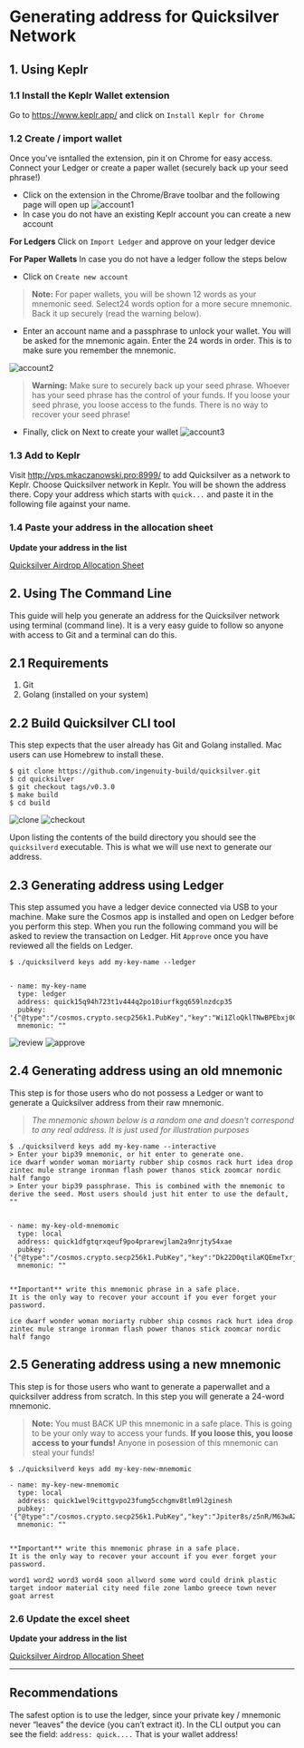 # Generating address for Quicksilver Network
## 1. Using Keplr
### 1.1 Install the Keplr Wallet extension
Go to https://www.keplr.app/ and click on `Install Keplr for Chrome`

### 1.2 Create / import wallet
Once you've isntalled the extension, pin it on Chrome for easy access. Connect your Ledger or create a paper wallet (securely back up your seed phrase!)

- Click on the extension in the Chrome/Brave toolbar and the following page will open up
![account1](./screenshots/account1.png)
- In case you do not have an existing Keplr account you can create a new account

**For Ledgers**
Click on `Import Ledger` and approve on your ledger device

**For Paper Wallets**
In case you do not have a ledger follow the steps below

- Click on `Create new account`
> **Note:** For paper wallets, you will be shown 12 words as your mnemonic seed. Select24 words option for a more secure mnemonic. Back it up securely (read the warning below). 

- Enter an account name and a passphrase to unlock your wallet. You will be asked for the mnemonic again. Enter the 24 words in order. This is to make sure you remember the mnemonic.

![account2](./screenshots/account2.png)

> **Warning:** Make sure to securely back up your seed phrase. Whoever has your seed phrase has the control of your funds. If you loose your seed phrase, you loose access to the funds. There is no way to recover your seed phrase!

- Finally, click on Next to create your wallet
![account3](./screenshots/account3.png)

### 1.3 Add to Keplr
Visit http://vps.mkaczanowski.pro:8999/ to add Quicksilver as a network to Keplr. Choose Quicksilver network in Keplr. You will be shown the address there. Copy your address which starts with `quick...` and paste it in the following file against your name.

### 1.4 Paste your address in the allocation sheet
**Update your address in the list**

[Quicksilver Airdrop Allocation Sheet](https://docs.google.com/spreadsheets/d/1ggb_UiL8P3bqKv5C9H8dKGq7gPK3G-1JvqxwzPwtWoQ/edit#gid=0)

## 2. Using The Command Line
This guide will help you generate an address for the Quicksilver network using terminal (command line). It is a very easy guide to follow so anyone with access to Git and a terminal can do this.

## 2.1 Requirements
1. Git
2. Golang (installed on your system)

## 2.2 Build Quicksilver CLI tool
This step expects that the user already has Git and Golang installed. Mac users can use Homebrew to install these.

```
$ git clone https://github.com/ingenuity-build/quicksilver.git
$ cd quicksilver
$ git checkout tags/v0.3.0
$ make build
$ cd build
```
![clone](./screenshots/clone.png)
![checkout](./screenshots/checkout.png)

Upon listing the contents of the build directory you should see the `quicksilverd` executable. This is what we will use next to generate our address.

## 2.3 Generating address using Ledger
This step assumed you have a ledger device connected via USB to your machine. Make sure the Cosmos app is installed and open on Ledger before you perform this step. When you run the following command you will be asked to review the transaction on Ledger. Hit `Approve` once you have reviewed all the fields on Ledger.

```
$ ./quicksilverd keys add my-key-name --ledger 


- name: my-key-name
  type: ledger
  address: quick15q94h723t1v444q2po10iurfkgq659lnzdcp35
  pubkey: '{"@type":"/cosmos.crypto.secp256k1.PubKey","key":"Wi1ZloQklTNwBPEbxj0GEnMivbdTiPo85jo+1qL34sxV"}'
  mnemonic: ""
```


![review](./screenshots/review_ledger.jpeg)
![approve](./screenshots/approve_ledger.jpeg)

## 2.4 Generating address using an old mnemonic
This step is for those users who do not possess a Ledger or want to generate a Quicksilver address from their raw mnemonic. 


> _The mnemonic shown below is a random one and doesn't correspond to any real address. It is just used for illustration purposes_

```
$ ./quicksilverd keys add my-key-name --interactive
> Enter your bip39 mnemonic, or hit enter to generate one.
ice dwarf wonder woman moriarty rubber ship cosmos rack hurt idea drop zintec mule strange ironman flash power thanos stick zoomcar nordic half fango
> Enter your bip39 passphrase. This is combined with the mnemonic to derive the seed. Most users should just hit enter to use the default, ""


- name: my-key-old-mnemomic
  type: local
  address: quick1dfgtqrxqeuf9po4prarewjlam2a9nrjty54xae
  pubkey: '{"@type":"/cosmos.crypto.secp256k1.PubKey","key":"Dk22D0qtilaKQEmeTxrjXXowoy753v8HupMJtJmAcW52"}'
  mnemonic: ""


**Important** write this mnemonic phrase in a safe place.
It is the only way to recover your account if you ever forget your password.

ice dwarf wonder woman moriarty rubber ship cosmos rack hurt idea drop zintec mule strange ironman flash power thanos stick zoomcar nordic half fango
```

## 2.5 Generating address using a new mnemonic
This step is for those users who want to generate a paperwallet and a quicksilver address from scratch. In this step you will generate a 24-word mnemonic. 

> **Note:** You must BACK UP this mnemonic in a safe place. This is going to be your only way to access your funds. **If you loose this, you loose access to your funds!** Anyone in posession of this mnemonic can steal your funds!

```
$ ./quicksilverd keys add my-key-new-mnemomic

- name: my-key-new-mnemomic
  type: local
  address: quick1wel9cittgvpo23fumg5cchgmv8tlm9l2ginesh
  pubkey: '{"@type":"/cosmos.crypto.secp256k1.PubKey","key":"Jpiter8s/z5nR/M63wAZ8ZaQ+Nhsahasgh/ADf3HEz0Z"}'
  mnemonic: ""


**Important** write this mnemonic phrase in a safe place.
It is the only way to recover your account if you ever forget your password.

word1 word2 word3 word4 soon allword some word could drink plastic target indoor material city need file zone lambo greece town never goat arrest
```

### 2.6 Update the excel sheet

**Update your address in the list**

[Quicksilver Airdrop Allocation Sheet](https://docs.google.com/spreadsheets/d/1ggb_UiL8P3bqKv5C9H8dKGq7gPK3G-1JvqxwzPwtWoQ/edit#gid=0)

---

## Recommendations

The safest option is to use the ledger, since your private key / mnemonic never “leaves” the device (you can’t extract it). In the CLI output you can see the field: `address: quick....` That is your wallet address!
